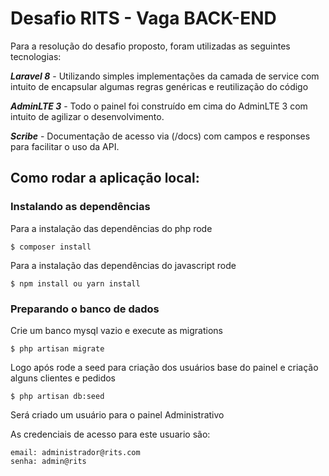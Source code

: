 # Desafio RITS - Vaga BACK-END

Para a resolução do desafio proposto, foram utilizadas as seguintes tecnologias:

***Laravel 8*** - Utilizando simples implementações da camada de service com intuito de encapsular algumas regras genéricas e reutilização do código

***AdminLTE 3*** - Todo o painel foi construído em cima do AdminLTE 3 com intuito de agilizar o desenvolvimento.

***Scribe*** - Documentação de acesso via (/docs) com campos e responses para facilitar o uso da API.

## Como rodar a aplicação local:

### Instalando as dependências

Para a instalação das dependências do php rode

```$ composer install```

Para a instalação das dependências do javascript rode

```$ npm install ou yarn install```

### Preparando o banco de dados

Crie um banco mysql vazio e execute as migrations

```$ php artisan migrate```

Logo após rode a seed para criação dos usuários base do painel e criação alguns clientes e pedidos

```$ php artisan db:seed```

Será criado um usuário para o painel Administrativo

As credenciais de acesso para este usuario são:

```
email: administrador@rits.com
senha: admin@rits
```

